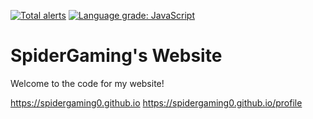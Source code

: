 [![Total alerts](https://img.shields.io/lgtm/alerts/g/SpiderGaming0/spidergaming0.github.io.svg?logo=lgtm&logoWidth=18)](https://lgtm.com/projects/g/SpiderGaming0/spidergaming0.github.io/alerts/)
[![Language grade: JavaScript](https://img.shields.io/lgtm/grade/javascript/g/SpiderGaming0/spidergaming0.github.io.svg?logo=lgtm&logoWidth=18)](https://lgtm.com/projects/g/SpiderGaming0/spidergaming0.github.io/context:javascript)

# SpiderGaming's Website
Welcome to the code for my website!

https://spidergaming0.github.io
https://spidergaming0.github.io/profile